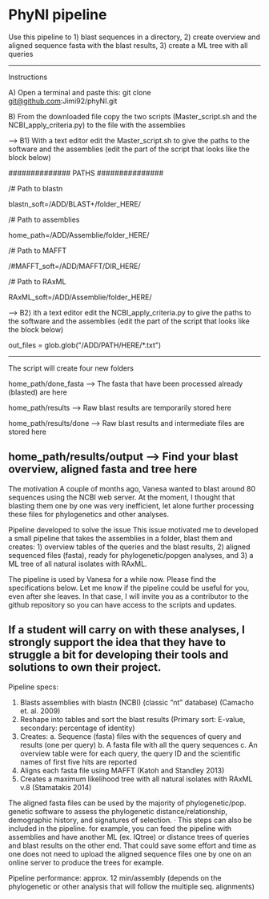 # PhyNI pipeline 

Use this pipeline to 1) blast sequences in a directory, 2) create overview and aligned sequence fasta with the blast results, 3) create a ML tree with all queries


----------------------------------------------------------------------------------------------------------------------------------
Instructions

A) Open a terminal and paste this: git clone git@github.com:Jimi92/phyNI.git

B) From the downloaded file copy the two scripts (Master_script.sh and the NCBI_apply_criteria.py) to the file with the assemblies

--> B1) With a text editor edit the Master_script.sh to give the paths to the software and the assemblies (edit the part of the script that looks like the block below)



##############    PATHS   ###############

/# Path to blastn

blastn_soft=/ADD/BLAST+/folder_HERE/

/# Path to assemblies

home_path=/ADD/Assemblie/folder_HERE/

/# Path to MAFFT

/#MAFFT_soft=/ADD/MAFFT/DIR_HERE/

/# Path to RAxML

RAxML_soft=/ADD/Assemblie/folder_HERE/


--> B2) ith a text editor edit the NCBI_apply_criteria.py to give the paths to the software and the assemblies (edit the part of the script that looks like the block below)

out_files = glob.glob("/ADD/PATH/HERE/*.txt")

----------------------------------------------------------------------------------------------------------


The script will create four new folders

home_path/done_fasta      -->   The fasta that have been processed already (blasted) are here

home_path/results         -->   Raw blast results are temporarily stored here

home_path/results/done    -->   Raw blast results and intermediate files are stored here

home_path/results/output  -->   Find your blast overview, aligned fasta and tree here
--------------------------------------------------------------------------------------------------------------

The motivation
A couple of months ago, Vanesa wanted to blast around 80 sequences using the NCBI web server. At the moment, I thought that blasting them one by one was very inefficient, let alone further processing these files for phylogenetics and other analyses.
 
Pipeline developed to solve the issue
This issue motivated me to developed a small pipeline that takes the assemblies in a folder, blast them and creates:  1) overview tables of the queries and the blast results, 2) aligned sequenced files (fasta), ready for phylogenetic/popgen analyses, and 3) a ML tree of all natural isolates with RAxML.
 
The pipeline is used by Vanesa for a while now. Please find the specifications below. Let me know if the pipeline could be useful for you, even after she leaves. In that case, I will invite you as a contributor to the github repository so you can have access to the scripts and updates.
 
If a student will carry on with these analyses, I strongly support the idea that they have to struggle a bit for developing their tools and solutions to own their project.
 -----------------------------------------------------------------------------------------------
Pipeline specs:
 

 
1)    Blasts assemblies with blastn (NCBI) (classic “nt” database) (Camacho et. al. 2009)
2)    Reshape into tables and sort the blast results (Primary sort: E-value, secondary: percentage of identity)
3)    Creates:
              a.     Sequence (fasta) files with the sequences of query and results (one per query)
              b.     A fasta file with all the query sequences
              c.     An overview table were for each query, the query ID and the scientific names of first five hits are reported
4)    Aligns each fasta file using MAFFT (Katoh and Standley 2013)
5)    Creates a maximum likelihood tree with all natural isolates with RAxML v.8 (Stamatakis 2014)
 
The aligned fasta files can be used by the majority of phylogenetic/pop. genetic software to assess the phylogenetic distance/relationship, demographic history, and signatures of selection.
·       This steps can also be included in the pipeline. for example, you can feed the pipeline with assemblies and have another ML (ex. IQtree) or distance trees of queries and blast results on the other end. That could save some effort and time as one does not need to upload the aligned sequence files one by one on an online server to produce the trees for example.
 
Pipeline performance: approx. 12 min/assembly (depends on the phylogenetic or other analysis that will follow the multiple seq. alignments)
